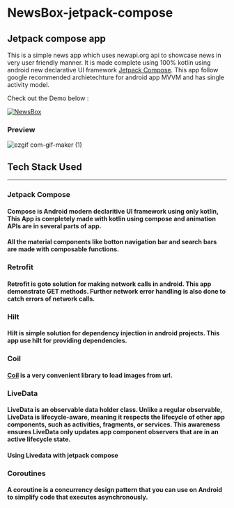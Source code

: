 # NewsBox-jetpack-compose
## Jetpack compose app 
This is a simple news app which uses newapi.org api to showcase news in very user friendly manner. It is made complete using 100% kotlin using android new declarative UI framework [Jetpack Compose][compose]. This app follow google recommended archietechture for android app MVVM and has single activity model. 

Check out the Demo below :

[![NewsBox](https://img.shields.io/badge/NewsBox🌈-APK-black.svg?style=for-the-badge&logo=android)](https://github.com/sanjeet131/NewsBox-jetpack-compose/releases/download/v1.0.0-beta/NewsBox-v1_0_0.apk)

### Preview
![ezgif com-gif-maker (1)](https://user-images.githubusercontent.com/87947328/137799316-5f8ff700-a845-47d6-9bff-9bfed3bc1835.gif)

## Tech Stack Used 
--------------------------------
### Jetpack Compose 
#### Compose is Android modern declaritive UI framework using only kotlin, This App is completely made with kotlin using compose and animation APIs are in several parts of app.
#### All the material components like botton navigation bar and search bars are made with composable functions. 

### Retrofit
#### Retrofit is goto solution for making network calls in android. This app demonstrate GET methods. Further network error handling is also done to catch errors of network calls.

### Hilt
#### Hilt is simple solution for dependency injection in android projects. This app use hilt for providing dependencies.

### Coil
#### [Coil][coil] is a very convenient library to load images from url.

### LiveData
#### LiveData is an observable data holder class. Unlike a regular observable, LiveData is lifecycle-aware, meaning it respects the lifecycle of other app components, such as activities, fragments, or services. This awareness ensures LiveData only updates app component observers that are in an active lifecycle state.
#### Using Livedata with jetpack compose

### Coroutines
#### A coroutine is a concurrency design pattern that you can use on Android to simplify code that executes asynchronously.


[compose]: https://developer.android.com/jetpack/compose
[coil]: https://coil-kt.github.io/coil/compose
